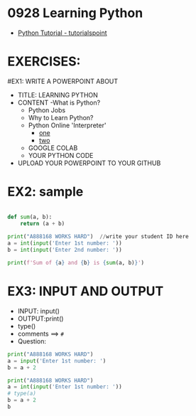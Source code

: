 # 0928 Learning Python
- [Python Tutorial - tutorialspoint](https://www.tutorialspoint.com/python/index.htm)

# EXERCISES:

#EX1: WRITE A POWERPOINT ABOUT
- TITLE: LEARNING PYTHON
- CONTENT
  -What is Python?
  - Python Jobs
  - Why to Learn Python?
  - Python Online 'Interpreter'
    - [one](https://www.online-python.com/) 
    - [two](https://www.programiz.com/python-programming/online-compiler/)
  - GOOGLE COLAB
  - YOUR PYTHON CODE 
- UPLOAD YOUR POWERPOINT TO YOUR GITHUB

# EX2: sample
```python

def sum(a, b):
    return (a + b)
    
print("A888168 WORKS HARD")  //write your student ID here
a = int(input('Enter 1st number: '))
b = int(input('Enter 2nd number: '))

print(f'Sum of {a} and {b} is {sum(a, b)}')
```

# EX3: INPUT AND OUTPUT
- INPUT: input()
- OUTPUT:print()
- type()
- comments ==> `#`
- Question: 
```python
print("A888168 WORKS HARD")
a = input('Enter 1st number: ')
b = a + 2
```

```python
print("A888168 WORKS HARD")
a = int(input('Enter 1st number: '))
# type(a)
b = a + 2
b
```
